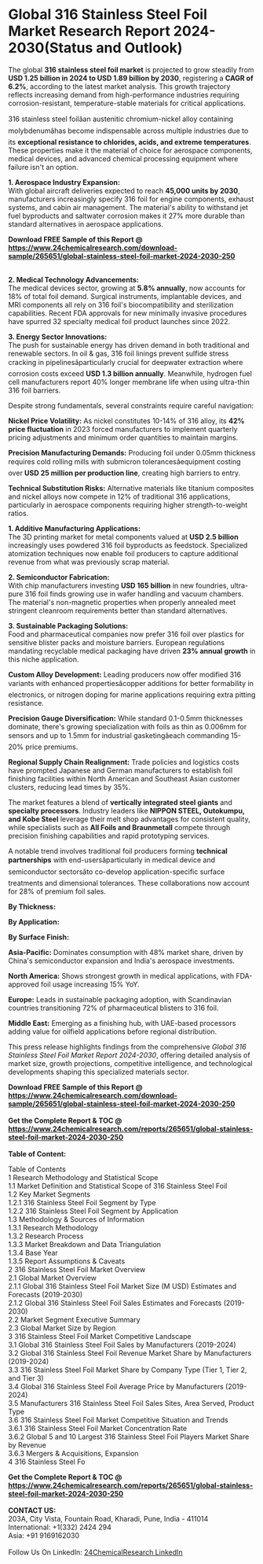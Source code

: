 <h1>Global 316 Stainless Steel Foil Market Research Report 2024-2030(Status and Outlook)</h1><p>The global <strong>316 stainless steel foil market</strong> is projected to grow steadily from <strong>USD 1.25 billion in 2024 to USD 1.89 billion by 2030</strong>, registering a <strong>CAGR of 6.2%</strong>, according to the latest market analysis. This growth trajectory reflects increasing demand from high-performance industries requiring corrosion-resistant, temperature-stable materials for critical applications.</p><p>316 stainless steel foilâan austenitic chromium-nickel alloy containing molybdenumâhas become indispensable across multiple industries due to its <strong>exceptional resistance to chlorides, acids, and extreme temperatures</strong>. These properties make it the material of choice for aerospace components, medical devices, and advanced chemical processing equipment where failure isn't an option.</p><p><strong>1. Aerospace Industry Expansion:</strong><br>
With global aircraft deliveries expected to reach <strong>45,000 units by 2030</strong>, manufacturers increasingly specify 316 foil for engine components, exhaust systems, and cabin air management. The material's ability to withstand jet fuel byproducts and saltwater corrosion makes it 27% more durable than standard alternatives in aerospace applications.</p><div><b>Download FREE Sample of this Report @ 
            <a href="https://www.24chemicalresearch.com/download-sample/265651/global-stainless-steel-foil-market-2024-2030-250">
            https://www.24chemicalresearch.com/download-sample/265651/global-stainless-steel-foil-market-2024-2030-250</a></b></div><br><p><strong>2. Medical Technology Advancements:</strong><br>
The medical devices sector, growing at <strong>5.8% annually</strong>, now accounts for 18% of total foil demand. Surgical instruments, implantable devices, and MRI components all rely on 316 foil's biocompatibility and sterilization capabilities. Recent FDA approvals for new minimally invasive procedures have spurred 32 specialty medical foil product launches since 2022.</p><p><strong>3. Energy Sector Innovations:</strong><br>
The push for sustainable energy has driven demand in both traditional and renewable sectors. In oil &amp; gas, 316 foil linings prevent sulfide stress cracking in pipelinesâparticularly crucial for deepwater extraction where corrosion costs exceed <strong>USD 1.3 billion annually</strong>. Meanwhile, hydrogen fuel cell manufacturers report 40% longer membrane life when using ultra-thin 316 foil barriers.</p><p>Despite strong fundamentals, several constraints require careful navigation:</p><p><strong>Nickel Price Volatility:</strong> As nickel constitutes 10-14% of 316 alloy, its <strong>42% price fluctuation</strong> in 2023 forced manufacturers to implement quarterly pricing adjustments and minimum order quantities to maintain margins.</p><p><strong>Precision Manufacturing Demands:</strong> Producing foil under 0.05mm thickness requires cold rolling mills with submicron tolerancesâequipment costing over <strong>USD 25 million per production line</strong>, creating high barriers to entry.</p><p><strong>Technical Substitution Risks:</strong> Alternative materials like titanium composites and nickel alloys now compete in 12% of traditional 316 applications, particularly in aerospace components requiring higher strength-to-weight ratios.</p><p><strong>1. Additive Manufacturing Applications:</strong><br>
The 3D printing market for metal components valued at <strong>USD 2.5 billion</strong> increasingly uses powdered 316 foil byproducts as feedstock. Specialized atomization techniques now enable foil producers to capture additional revenue from what was previously scrap material.</p><p><strong>2. Semiconductor Fabrication:</strong><br>
With chip manufacturers investing <strong>USD 165 billion</strong> in new foundries, ultra-pure 316 foil finds growing use in wafer handling and vacuum chambers. The material's non-magnetic properties when properly annealed meet stringent cleanroom requirements better than standard alternatives.</p><p><strong>3. Sustainable Packaging Solutions:</strong><br>
Food and pharmaceutical companies now prefer 316 foil over plastics for sensitive blister packs and moisture barriers. European regulations mandating recyclable medical packaging have driven <strong>23% annual growth</strong> in this niche application.</p><p><strong>Custom Alloy Development:</strong> Leading producers now offer modified 316 variants with enhanced propertiesâcopper additions for better formability in electronics, or nitrogen doping for marine applications requiring extra pitting resistance.</p><p><strong>Precision Gauge Diversification:</strong> While standard 0.1-0.5mm thicknesses dominate, there's growing specialization with foils as thin as 0.006mm for sensors and up to 1.5mm for industrial gasketingâeach commanding 15-20% price premiums.</p><p><strong>Regional Supply Chain Realignment:</strong> Trade policies and logistics costs have prompted Japanese and German manufacturers to establish foil finishing facilities within North American and Southeast Asian customer clusters, reducing lead times by 35%.</p><p>The market features a blend of <strong>vertically integrated steel giants</strong> and <strong>specialty processors</strong>. Industry leaders like <strong>NIPPON STEEL, Outokumpu, and Kobe Steel</strong> leverage their melt shop advantages for consistent quality, while specialists such as <strong>All Foils and Braunmetall</strong> compete through precision finishing capabilities and rapid prototyping services.</p><p>A notable trend involves traditional foil producers forming <strong>technical partnerships</strong> with end-usersâparticularly in medical device and semiconductor sectorsâto co-develop application-specific surface treatments and dimensional tolerances. These collaborations now account for 28% of premium foil sales.</p><p><strong>By Thickness:</strong></p><p><strong>By Application:</strong></p><p><strong>By Surface Finish:</strong></p><p><strong>Asia-Pacific:</strong> Dominates consumption with 48% market share, driven by China's semiconductor expansion and India's aerospace investments.</p><p><strong>North America:</strong> Shows strongest growth in medical applications, with FDA-approved foil usage increasing 15% YoY.</p><p><strong>Europe:</strong> Leads in sustainable packaging adoption, with Scandinavian countries transitioning 72% of pharmaceutical blisters to 316 foil.</p><p><strong>Middle East:</strong> Emerging as a finishing hub, with UAE-based processors adding value for oilfield applications before regional distribution.</p><p>This press release highlights findings from the comprehensive <em>Global 316 Stainless Steel Foil Market Report 2024-2030</em>, offering detailed analysis of market size, growth projections, competitive intelligence, and technological developments shaping this specialized materials sector.</p><div><b>Download FREE Sample of this Report @ 
            <a href="https://www.24chemicalresearch.com/download-sample/265651/global-stainless-steel-foil-market-2024-2030-250">
            https://www.24chemicalresearch.com/download-sample/265651/global-stainless-steel-foil-market-2024-2030-250</a></b></div><br><div><b>Get the Complete Report & TOC @ 
            <a href="https://www.24chemicalresearch.com/reports/265651/global-stainless-steel-foil-market-2024-2030-250">
            https://www.24chemicalresearch.com/reports/265651/global-stainless-steel-foil-market-2024-2030-250</a></b></div><br>
            <b>Table of Content:</b><p>Table of Contents<br />
1 Research Methodology and Statistical Scope<br />
1.1 Market Definition and Statistical Scope of 316 Stainless Steel Foil<br />
1.2 Key Market Segments<br />
1.2.1 316 Stainless Steel Foil Segment by Type<br />
1.2.2 316 Stainless Steel Foil Segment by Application<br />
1.3 Methodology & Sources of Information<br />
1.3.1 Research Methodology<br />
1.3.2 Research Process<br />
1.3.3 Market Breakdown and Data Triangulation<br />
1.3.4 Base Year<br />
1.3.5 Report Assumptions & Caveats<br />
2 316 Stainless Steel Foil Market Overview<br />
2.1 Global Market Overview<br />
2.1.1 Global 316 Stainless Steel Foil Market Size (M USD) Estimates and Forecasts (2019-2030)<br />
2.1.2 Global 316 Stainless Steel Foil Sales Estimates and Forecasts (2019-2030)<br />
2.2 Market Segment Executive Summary<br />
2.3 Global Market Size by Region<br />
3 316 Stainless Steel Foil Market Competitive Landscape<br />
3.1 Global 316 Stainless Steel Foil Sales by Manufacturers (2019-2024)<br />
3.2 Global 316 Stainless Steel Foil Revenue Market Share by Manufacturers (2019-2024)<br />
3.3 316 Stainless Steel Foil Market Share by Company Type (Tier 1, Tier 2, and Tier 3)<br />
3.4 Global 316 Stainless Steel Foil Average Price by Manufacturers (2019-2024)<br />
3.5 Manufacturers 316 Stainless Steel Foil Sales Sites, Area Served, Product Type<br />
3.6 316 Stainless Steel Foil Market Competitive Situation and Trends<br />
3.6.1 316 Stainless Steel Foil Market Concentration Rate<br />
3.6.2 Global 5 and 10 Largest 316 Stainless Steel Foil Players Market Share by Revenue<br />
3.6.3 Mergers & Acquisitions, Expansion<br />
4 316 Stainless Steel Fo</p><div><b>Get the Complete Report & TOC @ 
            <a href="https://www.24chemicalresearch.com/reports/265651/global-stainless-steel-foil-market-2024-2030-250">
            https://www.24chemicalresearch.com/reports/265651/global-stainless-steel-foil-market-2024-2030-250</a></b></div><br><b>CONTACT US:</b><br>
            203A, City Vista, Fountain Road, Kharadi, Pune, India - 411014<br>
            International: +1(332) 2424 294<br>
            Asia: +91 9169162030 <br><br>
            Follow Us On LinkedIn: <a href="https://www.linkedin.com/company/24chemicalresearch/">24ChemicalResearch LinkedIn</a>